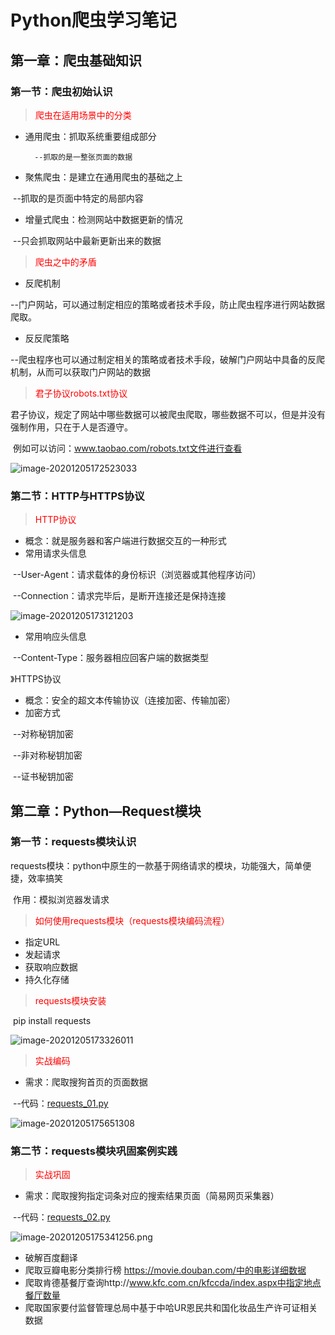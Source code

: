 # Python爬虫学习笔记

## 第一章：爬虫基础知识

### 第一节：爬虫初始认识

> <font color=red>爬虫在适用场景中的分类</font>

- 通用爬虫：抓取系统重要组成部分

 		--抓取的是一整张页面的数据

- 聚焦爬虫：是建立在通用爬虫的基础之上

​		--抓取的是页面中特定的局部内容

- 增量式爬虫：检测网站中数据更新的情况

​		--只会抓取网站中最新更新出来的数据

> <font color=red>爬虫之中的矛盾</font>

- 反爬机制

​		--门户网站，可以通过制定相应的策略或者技术手段，防止爬虫程序进行网站数据爬取。

- 反反爬策略

​		--爬虫程序也可以通过制定相关的策略或者技术手段，破解门户网站中具备的反爬机制，从而可以获取门户网站的数据



> <font color=red>君子协议robots.txt协议</font>

​	君子协议，规定了网站中哪些数据可以被爬虫爬取，哪些数据不可以，但是并没有强制作用，只在于人是否遵守。

​	例如可以访问：www.taobao.com/robots.txt文件进行查看

![image-20201205172523033](note.assets\image-20201205172523033.png)



### 第二节：HTTP与HTTPS协议

> <font color=red>HTTP协议</font>

- 概念：就是服务器和客户端进行数据交互的一种形式
- 常用请求头信息

​		--User-Agent：请求载体的身份标识（浏览器或其他程序访问）

​		--Connection：请求完毕后，是断开连接还是保持连接

![image-20201205173121203](note.assets\image-20201205173121203.png)

- 常用响应头信息

​		--Content-Type：服务器相应回客户端的数据类型

》HTTPS协议

- 概念：安全的超文本传输协议（连接加密、传输加密）
- 加密方式

​		--对称秘钥加密

​		--非对称秘钥加密

​		--证书秘钥加密



## 第二章：Python—Request模块



### 第一节：requests模块认识

​	requests模块：python中原生的一款基于网络请求的模块，功能强大，简单便捷，效率搞笑

​	作用：模拟浏览器发请求

> <font color=red>如何使用requests模块（requests模块编码流程）</font>

- 指定URL
- 发起请求
- 获取响应数据
- 持久化存储

> <font color=red>requests模块安装</font>

​	pip install requests

![image-20201205173326011](note.assets\image-20201205173326011.png)



> <font color=red>实战编码</font>

- 需求：爬取搜狗首页的页面数据

​		--代码：[requests_01.py](https://github.com/augus-xiaochen/python_item/blob/main/requests_item/requests_01.py)

![image-20201205175651308](note.assets\image-20201205175651308.png)

### 第二节：requests模块巩固案例实践

> <font color=red>实战巩固</font>

- 需求：爬取搜狗指定词条对应的搜索结果页面（简易网页采集器）

​		--代码：[requests_02.py](https://github.com/augus-xiaochen/python_item/blob/main/requests_item/requests_02.py)

![image-20201205175341256.png](note.assets\image-20201205175341256.png)

- 破解百度翻译
- 爬取豆瓣电影分类排行榜 https://movie.douban.com/中的电影详细数据
- 爬取肯德基餐厅查询http://www.kfc.com.cn/kfccda/index.aspx中指定地点餐厅数量
- 爬取国家要付监督管理总局中基于中哈UR恩民共和国化妆品生产许可证相关数据



